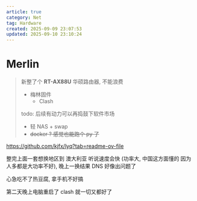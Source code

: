 ```yaml
---
article: true
category: Net
tag: Hardware
created: 2025-09-09 23:07:53
updated: 2025-09-10 23:10:24
---
```


# Merlin

> 新整了个 **RT-AX88U** 华硕路由器, 不能浪费
>
> - 梅林固件
>   - Clash
>
> todo: 后续有动力可以再捣鼓下软件市场
>
> * 轻 NAS + swap
> * ~~docker ? 感觉也能跑个 py 了~~

https://github.com/kjfx/lyq?tab=readme-ov-file



整完上面一套想换地区到 澳大利亚 听说速度会快 (功率大, 中国这方面懂的 因为人多都是大功率不好), 晚上一换结果 DNS 好像出问题了

心急吃不了热豆腐, 拿手机不好搞

第二天晚上电脑重启了 clash 就一切又都好了